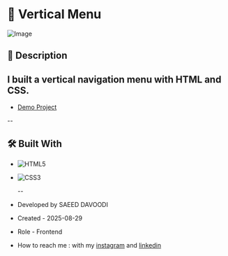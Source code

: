 # 🎯 Vertical Menu

![Image](https://github.com/user-attachments/assets/af4ac909-cc05-44c0-bbd3-31187e91b273)

## 📖 Description
I built a vertical navigation menu with HTML and CSS.
--

- [Demo Project](https://saeeddavoodi-dev.github.io/Menu/)

--

## 🛠️ Built With
- ![HTML5](https://img.shields.io/badge/HTML5-E34F26?style=flat&logo=html5&logoColor=white)
- ![CSS3](https://img.shields.io/badge/CSS3-1572B6?style=flat&logo=css3&logoColor=white)

  --

- Developed by SAEED DAVOODI

- Created - 2025-08-29

- Role - Frontend

- How to reach me : with my [instagram](https://www.instagram.com/saeed.davodi_dev?igsh=N2dpa2tucm05Ynpl) and [linkedin](https://www.linkedin.com/in/saeed-davoodi-127412368?utm_source=share&utm_campaign=share_via&utm_content=profile&utm_medium=android_app)





